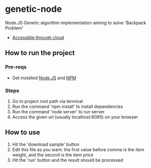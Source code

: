# genetic-node
Node.JS Genetic algorithm implementation aiming to solve 'Backpack Problem'
- [Accessible through cloud](https://ia-challenge.mybluemix.net/ "IA Challenge Page")

## How to run the project
### Pre-reqs
- Get installed [Node.JS](https://nodejs.org/en/ "Node.JS official page") and [NPM](npmjs.com "Node Package Manager") 

### Steps
1. Go to project root path via terminal
2. Run the command 'npm install' to install dependencies
2. Run the command 'node server' to run server
3. Access the given url (usually localhost:6095) on your browser

## How to use
1. Hit the 'download sample' button
2. Edit this file as you want: the first value before comma is the item weight, and the second is the item price
3. Hit the 'run' button and the result should be processed
